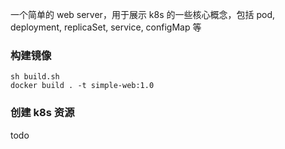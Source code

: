一个简单的 web server，用于展示 k8s 的一些核心概念，包括 pod, deployment, replicaSet, service, configMap 等

### 构建镜像
```shell script
sh build.sh
docker build . -t simple-web:1.0
```

### 创建 k8s 资源
todo
